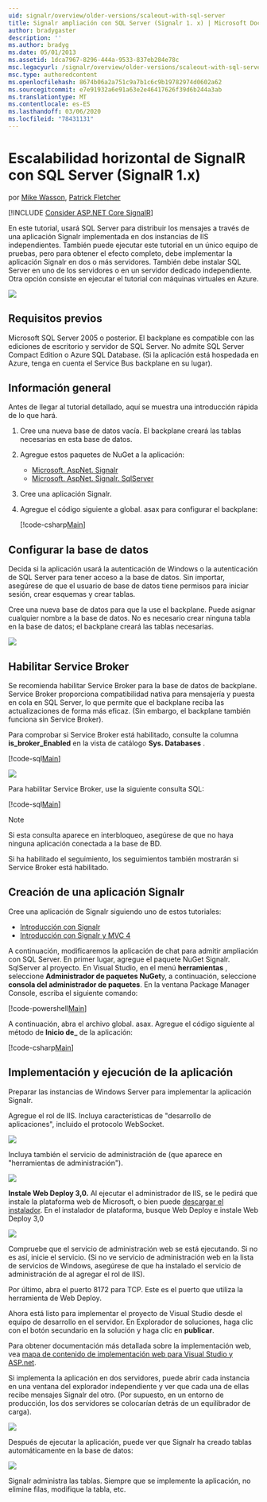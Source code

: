 ```yaml
---
uid: signalr/overview/older-versions/scaleout-with-sql-server
title: Signalr ampliación con SQL Server (Signalr 1. x) | Microsoft Docs
author: bradygaster
description: ''
ms.author: bradyg
ms.date: 05/01/2013
ms.assetid: 1dca7967-8296-444a-9533-837eb284e78c
msc.legacyurl: /signalr/overview/older-versions/scaleout-with-sql-server
msc.type: authoredcontent
ms.openlocfilehash: 8674b06a2a751c9a7b1c6c9b19782974d0602a62
ms.sourcegitcommit: e7e91932a6e91a63e2e46417626f39d6b244a3ab
ms.translationtype: MT
ms.contentlocale: es-ES
ms.lasthandoff: 03/06/2020
ms.locfileid: "78431131"
---
```

# <a name="signalr-scaleout-with-sql-server-signalr-1x"></a>Escalabilidad horizontal de SignalR con SQL Server (SignalR 1.x)

por [Mike Wasson](https://github.com/MikeWasson), [Patrick Fletcher](https://github.com/pfletcher)

[!INCLUDE [Consider ASP.NET Core SignalR](~/includes/signalr/signalr-version-disambiguation.md)]

En este tutorial, usará SQL Server para distribuir los mensajes a través de una aplicación Signalr implementada en dos instancias de IIS independientes. También puede ejecutar este tutorial en un único equipo de pruebas, pero para obtener el efecto completo, debe implementar la aplicación Signalr en dos o más servidores. También debe instalar SQL Server en uno de los servidores o en un servidor dedicado independiente. Otra opción consiste en ejecutar el tutorial con máquinas virtuales en Azure.

![](scaleout-with-sql-server/_static/image1.png)

## <a name="prerequisites"></a>Requisitos previos

Microsoft SQL Server 2005 o posterior. El backplane es compatible con las ediciones de escritorio y servidor de SQL Server. No admite SQL Server Compact Edition o Azure SQL Database. (Si la aplicación está hospedada en Azure, tenga en cuenta el Service Bus backplane en su lugar).

## <a name="overview"></a>Información general

Antes de llegar al tutorial detallado, aquí se muestra una introducción rápida de lo que hará.

1. Cree una nueva base de datos vacía. El backplane creará las tablas necesarias en esta base de datos.
2. Agregue estos paquetes de NuGet a la aplicación: 

    - [Microsoft. AspNet. Signalr](http://nuget.org/packages/Microsoft.AspNet.SignalR)
    - [Microsoft. AspNet. Signalr. SqlServer](http://nuget.org/packages/Microsoft.AspNet.SignalR.SqlServer)
3. Cree una aplicación Signalr.
4. Agregue el código siguiente a global. asax para configurar el backplane: 

    [!code-csharp[Main](scaleout-with-sql-server/samples/sample1.cs)]

## <a name="configure-the-database"></a>Configurar la base de datos

Decida si la aplicación usará la autenticación de Windows o la autenticación de SQL Server para tener acceso a la base de datos. Sin importar, asegúrese de que el usuario de base de datos tiene permisos para iniciar sesión, crear esquemas y crear tablas.

Cree una nueva base de datos para que la use el backplane. Puede asignar cualquier nombre a la base de datos. No es necesario crear ninguna tabla en la base de datos; el backplane creará las tablas necesarias.

![](scaleout-with-sql-server/_static/image2.png)

## <a name="enable-service-broker"></a>Habilitar Service Broker

Se recomienda habilitar Service Broker para la base de datos de backplane. Service Broker proporciona compatibilidad nativa para mensajería y puesta en cola en SQL Server, lo que permite que el backplane reciba las actualizaciones de forma más eficaz. (Sin embargo, el backplane también funciona sin Service Broker).

Para comprobar si Service Broker está habilitado, consulte la columna **is\_broker\_Enabled** en la vista de catálogo **Sys. Databases** .

[!code-sql[Main](scaleout-with-sql-server/samples/sample2.sql)]

![](scaleout-with-sql-server/_static/image3.png)

Para habilitar Service Broker, use la siguiente consulta SQL:

[!code-sql[Main](scaleout-with-sql-server/samples/sample3.sql)]

> [!NOTE]
> Si esta consulta aparece en interbloqueo, asegúrese de que no haya ninguna aplicación conectada a la base de BD.

Si ha habilitado el seguimiento, los seguimientos también mostrarán si Service Broker está habilitado.

## <a name="create-a-signalr-application"></a>Creación de una aplicación Signalr

Cree una aplicación de Signalr siguiendo uno de estos tutoriales:

- [Introducción con Signalr](../getting-started/tutorial-getting-started-with-signalr.md)
- [Introducción con Signalr y MVC 4](tutorial-getting-started-with-signalr-and-mvc-4.md)

A continuación, modificaremos la aplicación de chat para admitir ampliación con SQL Server. En primer lugar, agregue el paquete NuGet Signalr. SqlServer al proyecto. En Visual Studio, en el menú **herramientas** , seleccione **Administrador de paquetes NuGet**y, a continuación, seleccione **consola del administrador de paquetes**. En la ventana Package Manager Console, escriba el siguiente comando:

[!code-powershell[Main](scaleout-with-sql-server/samples/sample4.ps1)]

A continuación, abra el archivo global. asax. Agregue el código siguiente al método de **Inicio de\_** de la aplicación:

[!code-csharp[Main](scaleout-with-sql-server/samples/sample5.cs)]

## <a name="deploy-and-run-the-application"></a>Implementación y ejecución de la aplicación

Preparar las instancias de Windows Server para implementar la aplicación Signalr.

Agregue el rol de IIS. Incluya características de "desarrollo de aplicaciones", incluido el protocolo WebSocket.

![](scaleout-with-sql-server/_static/image4.png)

Incluya también el servicio de administración de (que aparece en "herramientas de administración").

![](scaleout-with-sql-server/_static/image5.png)

**Instale Web Deploy 3,0.** Al ejecutar el administrador de IIS, se le pedirá que instale la plataforma web de Microsoft, o bien puede [descargar el instalador](https://go.microsoft.com/fwlink/?LinkId=255386). En el instalador de plataforma, busque Web Deploy e instale Web Deploy 3,0

![](scaleout-with-sql-server/_static/image6.png)

Compruebe que el servicio de administración web se está ejecutando. Si no es así, inicie el servicio. (Si no ve servicio de administración web en la lista de servicios de Windows, asegúrese de que ha instalado el servicio de administración de al agregar el rol de IIS).

Por último, abra el puerto 8172 para TCP. Este es el puerto que utiliza la herramienta de Web Deploy.

Ahora está listo para implementar el proyecto de Visual Studio desde el equipo de desarrollo en el servidor. En Explorador de soluciones, haga clic con el botón secundario en la solución y haga clic en **publicar**.

Para obtener documentación más detallada sobre la implementación web, vea [mapa de contenido de implementación web para Visual Studio y ASP.net](../../../whitepapers/aspnet-web-deployment-content-map.md).

Si implementa la aplicación en dos servidores, puede abrir cada instancia en una ventana del explorador independiente y ver que cada una de ellas recibe mensajes Signalr del otro. (Por supuesto, en un entorno de producción, los dos servidores se colocarían detrás de un equilibrador de carga).

![](scaleout-with-sql-server/_static/image7.png)

Después de ejecutar la aplicación, puede ver que Signalr ha creado tablas automáticamente en la base de datos:

![](scaleout-with-sql-server/_static/image8.png)

Signalr administra las tablas. Siempre que se implemente la aplicación, no elimine filas, modifique la tabla, etc.
